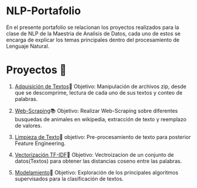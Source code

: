 # NLP-Portafolio
En el presente portafolio se relacionan los proyectos realizados para la clase de NLP de la Maestria de Analisis de Datos, cada uno de estos se encarga de explicar los temas principales dentro del procesamiento de Lenguaje Natural. 

# Proyectos :rocket:

1. [Adquisición de Textos](https://github.com/sergiosmorales/NLP-Portafolio/blob/main/Taller2_ArchivosZIP.ipynb):scroll:
Objetivo: Manipulación de archivos zip, desde que se descomprime, lectura de cada uno de sus textos y conteo de palabras. 

2. [Web-Scraping](https://github.com/sergiosmorales/NLP-Portafolio/blob/main/taller3-scraping.ipynb):books:
Objetivo: Realizar Web-Scraping sobre diferentes busquedas de animales en wikipedia, extracción de texto y reemplazo de valores.

3. [Limpieza de Texto](https://github.com/sergiosmorales/NLP-Portafolio/blob/main/taller4-limpiezatexto_.ipynb):shower:
objetivo: Pre-procesamiento de texto para posterior Feature Engineering.

4. [Vectorización TF-IDF](https://github.com/sergiosmorales/NLP-Portafolio/blob/main/taller5_DFTF_parte%201.ipynb):triangular_ruler:
Objetivo: Vectroizacion de un conjunto de datos(Textos) para obtener las distancias coseno entre las palabras. 

5. [Modelamiento](https://github.com/sergiosmorales/NLP-Portafolio/blob/main/taller7-Modelos.ipynb):construction_worker:
Objetivo: Exploración de los principales algoritmos supervisados para la clasificación de textos.
